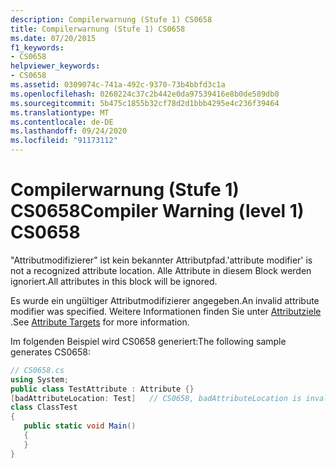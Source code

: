 ```yaml
---
description: Compilerwarnung (Stufe 1) CS0658
title: Compilerwarnung (Stufe 1) CS0658
ms.date: 07/20/2015
f1_keywords:
- CS0658
helpviewer_keywords:
- CS0658
ms.assetid: 0309074c-741a-492c-9370-73b4bbfd3c1a
ms.openlocfilehash: 0260224c37c2b442e0da97539416e8b0de589db0
ms.sourcegitcommit: 5b475c1855b32cf78d2d1bbb4295e4c236f39464
ms.translationtype: MT
ms.contentlocale: de-DE
ms.lasthandoff: 09/24/2020
ms.locfileid: "91173112"
---
```

# <a name="compiler-warning-level-1-cs0658"></a><span data-ttu-id="0c9cf-103">Compilerwarnung (Stufe 1) CS0658</span><span class="sxs-lookup"><span data-stu-id="0c9cf-103">Compiler Warning (level 1) CS0658</span></span>

<span data-ttu-id="0c9cf-104">"Attributmodifizierer" ist kein bekannter Attributpfad.</span><span class="sxs-lookup"><span data-stu-id="0c9cf-104">'attribute modifier' is not a recognized attribute location.</span></span> <span data-ttu-id="0c9cf-105">Alle Attribute in diesem Block werden ignoriert.</span><span class="sxs-lookup"><span data-stu-id="0c9cf-105">All attributes in this block will be ignored.</span></span>  
  
 <span data-ttu-id="0c9cf-106">Es wurde ein ungültiger Attributmodifizierer angegeben.</span><span class="sxs-lookup"><span data-stu-id="0c9cf-106">An invalid attribute modifier was specified.</span></span> <span data-ttu-id="0c9cf-107">Weitere Informationen finden Sie unter [Attributziele](../programming-guide/concepts/attributes/index.md#attribute-targets) .</span><span class="sxs-lookup"><span data-stu-id="0c9cf-107">See [Attribute Targets](../programming-guide/concepts/attributes/index.md#attribute-targets) for more information.</span></span>  
  
 <span data-ttu-id="0c9cf-108">Im folgenden Beispiel wird CS0658 generiert:</span><span class="sxs-lookup"><span data-stu-id="0c9cf-108">The following sample generates CS0658:</span></span>  
  
```csharp  
// CS0658.cs  
using System;  
public class TestAttribute : Attribute {}  
[badAttributeLocation: Test]   // CS0658, badAttributeLocation is invalid  
class ClassTest  
{  
   public static void Main()  
   {  
   }  
}  
```
